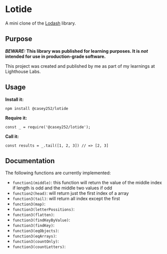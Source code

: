 # Lotide

A mini clone of the [Lodash](https://lodash.com) library.

## Purpose

**_BEWARE:_ This library was published for learning purposes. It is _not_ intended for use in production-grade software.**

This project was created and published by me as part of my learnings at Lighthouse Labs. 

## Usage

**Install it:**

`npm install @casey252/lotide`

**Require it:**

`const _ = require('@casey252/lotide');`

**Call it:**

`const results = _.tail([1, 2, 3]) // => [2, 3]`

## Documentation

The following functions are currently implemented:

* `function1(middle)`: this function will return the value of the middle index if length is odd and the middle two values if odd
* `function2(head)`: will return just the first index of a array 
* `function3(tail)`: will return all index except the first
* `function3(map)`:
* `function3(letterPossitions)`:
* `function3(flatten)`:
* `function3(findKeyByValue)`:
* `function3(findKey)`:
* `function3(eqObjects)`:
* `function3(eqArrays)`:
* `function3(countOnly)`:
* `function3(countLetters)`:
